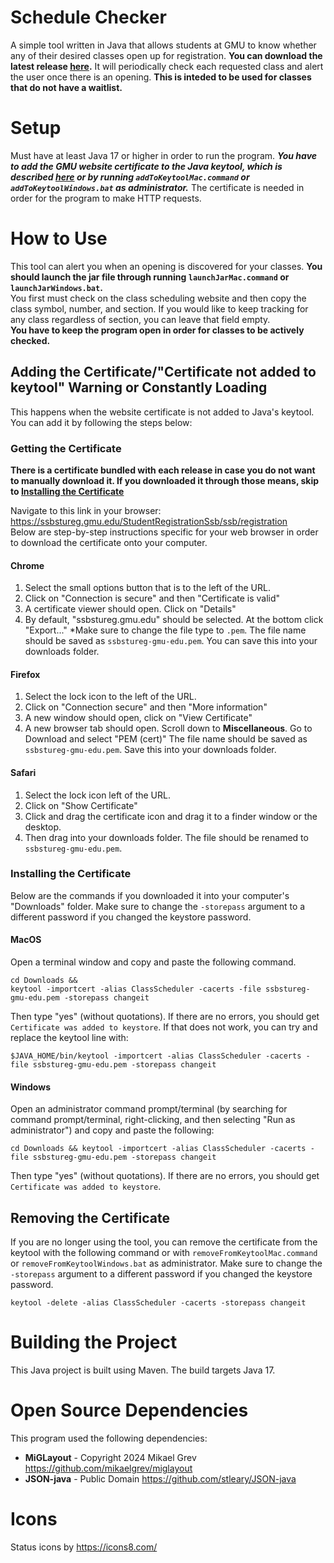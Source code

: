 # Schedule Checker
A simple tool written in Java that allows students at GMU to know whether any of their desired classes open up for registration. **You can download the latest release [here](https://github.com/yegoD1/schedulechecker/releases/latest).**
It will periodically check each requested class and alert the user once there is an opening. **This is inteded to be used for classes that do not have a waitlist.**

# Setup
Must have at least Java 17 or higher in order to run the program. ***You have to add the GMU website certificate to the Java keytool, which is described [here](#adding-the-certificatecertificate-not-added-to-keytool-warning-or-constantly-loading) or by running `addToKeytoolMac.command` or `addToKeytoolWindows.bat` as administrator.*** The certificate is needed in order for the program to make HTTP requests.

# How to Use
This tool can alert you when an opening is discovered for your classes. **You should launch the jar file through running `launchJarMac.command` or `launchJarWindows.bat`.**\
You first must check on the class scheduling website and then copy the class symbol, number, and section. If you would like to keep tracking for any class regardless of section, you can leave that field empty.\
**You have to keep the program open in order for classes to be actively checked.**

## Adding the Certificate/"Certificate not added to keytool" Warning or Constantly Loading
This happens when the website certificate is not added to Java's keytool. You can add it by following the steps below:

### Getting the Certificate
**There is a certificate bundled with each release in case you do not want to manually download it. If you downloaded it through those means, skip to [Installing the Certificate](#installing-the-certificate)**

Navigate to this link in your browser:
https://ssbstureg.gmu.edu/StudentRegistrationSsb/ssb/registration \
Below are step-by-step instructions specific for your web browser in order to download the certificate onto your computer.

#### Chrome
1. Select the small options button that is to the left of the URL.
2. Click on "Connection is secure" and then "Certificate is valid"
3. A certificate viewer should open. Click on "Details"
4. By default, "ssbstureg.gmu.edu" should be selected. At the bottom click "Export..." *Make sure to change the file type to `.pem`. The file name should be saved as `ssbstureg-gmu-edu.pem`. You can save this into your downloads folder.

#### Firefox
1. Select the lock icon to the left of the URL.
2. Click on "Connection secure" and then "More information"
3. A new window should open, click on "View Certificate"
4. A new browser tab should open. Scroll down to **Miscellaneous**. Go to Download and select "PEM (cert)" The file name should be saved as `ssbstureg-gmu-edu.pem`. Save this into your downloads folder.

#### Safari
1. Select the lock icon left of the URL.
2. Click on "Show Certificate"
3. Click and drag the certificate icon and drag it to a finder window or the desktop.
4. Then drag into your downloads folder. The file should be renamed to `ssbstureg-gmu-edu.pem`.

### Installing the Certificate
Below are the commands if you downloaded it into your computer's "Downloads" folder. Make sure to change the `-storepass` argument to a different password if you changed the keystore password.

#### MacOS
Open a terminal window and copy and paste the following command.
```shell
cd Downloads &&
keytool -importcert -alias ClassScheduler -cacerts -file ssbstureg-gmu-edu.pem -storepass changeit
```

Then type "yes" (without quotations).
If there are no errors, you should get `Certificate was added to keystore`.
If that does not work, you can try and replace the keytool line with:

```shell
$JAVA_HOME/bin/keytool -importcert -alias ClassScheduler -cacerts -file ssbstureg-gmu-edu.pem -storepass changeit
```

#### Windows
Open an administrator command prompt/terminal (by searching for command prompt/terminal, right-clicking, and then selecting "Run as administrator") and copy and paste the following:

```shell
cd Downloads && keytool -importcert -alias ClassScheduler -cacerts -file ssbstureg-gmu-edu.pem -storepass changeit
```
Then type "yes" (without quotations).
If there are no errors, you should get `Certificate was added to keystore`.

## Removing the Certificate
If you are no longer using the tool, you can remove the certificate from the keytool with the following command or with `removeFromKeytoolMac.command` or `removeFromKeytoolWindows.bat` as administrator. Make sure to change the `-storepass` argument to a different password if you changed the keystore password.
```shell 
keytool -delete -alias ClassScheduler -cacerts -storepass changeit
```

# Building the Project
This Java project is built using Maven. The build targets Java 17.

# Open Source Dependencies
This program used the following dependencies:
- **MiGLayout** - Copyright 2024 Mikael Grev https://github.com/mikaelgrev/miglayout
- **JSON-java** - Public Domain https://github.com/stleary/JSON-java

# Icons
Status icons by https://icons8.com/
